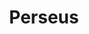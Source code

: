 ---
title: "Perseus"
hashtag: perseus
borders:
  - Andromeda
  - Aries
  - Auriga
  - Camelopardalis
  - Cassiopeia
  - Taurus
  - Triangulum
tags:
  - Constellation
---